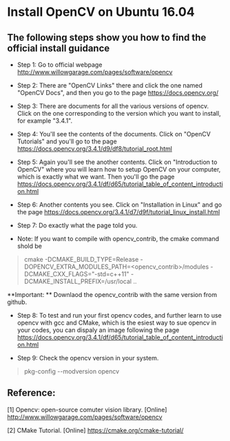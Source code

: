 # Install OpenCV on Ubuntu 16.04

## The following steps show you how to find the official install guidance

* Step 1: Go to official webpage http://www.willowgarage.com/pages/software/opencv

* Step 2: There are "OpenCV Links" there and click the one named "OpenCV Docs", and then you go to the page https://docs.opencv.org/

* Step 3: There are documents for all the various versions of opencv. Click on the one corresponding to the version which you 
want to install, for example "3.4.1".

* Step 4: You'll see the contents of the documents. Click on "OpenCV Tutorials" and you'll go to the page https://docs.opencv.org/3.4.1/d9/df8/tutorial_root.html

* Step 5: Again you'll see the another contents. Click on "Introduction to OpenCV" where you will learn how to setup OpenCV 
on your computer, which is exactly what we want. Then you'll go the page https://docs.opencv.org/3.4.1/df/d65/tutorial_table_of_content_introduction.html

* Step 6: Another contents you see. Click on "Installation in Linux" and go the page https://docs.opencv.org/3.4.1/d7/d9f/tutorial_linux_install.html

* Step 7: Do exactly what the page told you.

* Note: If you want to compile with opencv_contrib, the cmake command shold be

> cmake -DCMAKE_BUILD_TYPE=Release -DOPENCV_EXTRA_MODULES_PATH=<opencv_contrib>/modules -DCMAKE_CXX_FLAGS="-std=c++11" -DCMAKE_INSTALL_PREFIX=/usr/local ..

**Important: ** Downlaod the opencv_contrib with the same version from github.

* Step 8: To test and run your first opencv codes, and further learn to use opencv with gcc and CMake, which is the esiest way to sue opencv in your codes, you can dispaly an image following the page https://docs.opencv.org/3.4.1/df/d65/tutorial_table_of_content_introduction.html

* Step 9: Check the opencv version in your system.

> pkg-config --modversion opencv

## Reference: 

[1] Opencv: open-source comuter vision library. [Online] http://www.willowgarage.com/pages/software/opencv

[2] CMake Tutorial. [Online] https://cmake.org/cmake-tutorial/

